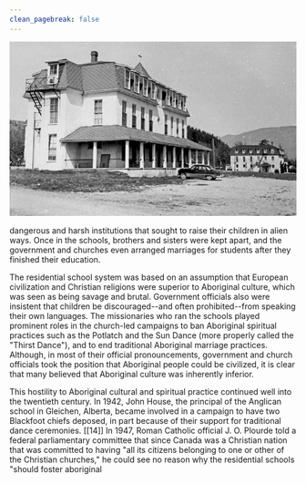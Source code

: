 ```yaml
---
clean_pagebreak: false
---
```


![The Mission, British Columbia, school opened in the early 1860s and remained in operation until 1984. Mission Community Archives.](image-0000.jpg)

dangerous and harsh institutions that sought to raise their children in alien ways. Once in the schools, brothers and sisters were kept apart, and the government and churches even arranged marriages for students after they finished their education.

The residential school system was based on an assumption that European civilization and Christian religions were superior to Aboriginal culture, which was seen as being savage and brutal. Government officials also were insistent that children be discouraged--and often prohibited--from speaking their own languages. The missionaries who ran the schools played prominent roles in the church-led campaigns to ban Aboriginal spiritual practices such as the Potlatch and the Sun Dance (more properly called the "Thirst Dance"), and to end traditional Aboriginal marriage practices. Although, in most of their official pronouncements, government and church officials took the position that Aboriginal people could be civilized, it is clear that many believed that Aboriginal culture was inherently inferior.

This hostility to Aboriginal cultural and spiritual practice continued well into the twentieth century. In 1942, John House, the principal of the Anglican school in Gleichen, Alberta, became involved in a campaign to have two Blackfoot chiefs deposed, in part because of their support for traditional dance ceremonies. [[14]] In 1947, Roman Catholic official J. O. Plourde told a federal parliamentary committee that since Canada was a Christian nation that was committed to having "all its citizens belonging to one or other of the Christian churches," he could see no reason why the residential schools "should foster aboriginal
